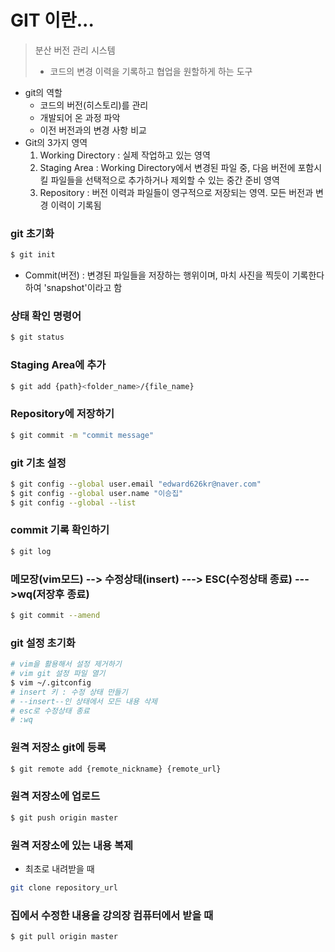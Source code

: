 # GIT 이란...
> 분산 버전 관리 시스템 
>- 코드의 변경 이력을 기록하고 협업을 원할하게 하는 도구
- git의 역할
    - 코드의 버전(히스토리)를 관리
    - 개발되어 온 과정 파악
    - 이전 버전과의 변경 사항 비교
- Git의 3가지 영역
   1. Working Directory : 실제 작업하고 있는 영역
   2. Staging Area : Working Directory에서 변경된 파일 중, 다음 버전에 포함시킬 파일들을 선택적으로 추가하거나 제외할 수 있는 중간 준비 영역
   3. Repository : 버전 이력과 파일들이 영구적으로 저장되는 영역. 모든 버전과 변경 이력이 기록됨

### git 초기화
   ```bash
   $ git init
   ```

- Commit(버전) : 변경된 파일들을 저장하는 행위이며, 마치 사진을 찍듯이 기록한다하여 'snapshot'이라고 함

### 상태 확인 명령어
```bash
$ git status
```

### Staging Area에 추가
```bash
$ git add {path}<folder_name>/{file_name}
```

### Repository에 저장하기
```bash
$ git commit -m "commit message"
```

### git 기초 설정
```bash
$ git config --global user.email "edward626kr@naver.com"
$ git config --global user.name "이승집"
$ git config --global --list
```

### commit 기록 확인하기
```bash
$ git log 
```

### 메모장(vim모드) --> 수정상태(insert) ---> ESC(수정상태 종료) --->wq(저장후 종료)
```bash
$ git commit --amend
```


### git 설정 초기화
```bash
# vim을 활용해서 설정 제거하기
# vim git 설정 파일 열기
$ vim ~/.gitconfig
# insert 키 : 수정 상태 만들기
# --insert--인 상태에서 모든 내용 삭제
# esc로 수정상태 종료
# :wq
```
### 원격 저장소 git에 등록
```bash
$ git remote add {remote_nickname} {remote_url}
```

### 원격 저장소에 업로드
```bash
$ git push origin master
```

### 원격 저장소에 있는 내용 복제
 - 최초로 내려받을 때
```bash
git clone repository_url
```

### 집에서 수정한 내용을 강의장 컴퓨터에서 받을 때
```bash
$ git pull origin master
```